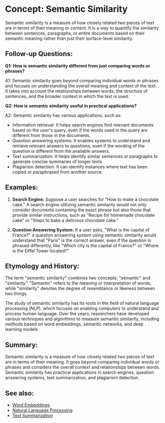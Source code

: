 # Concept: Semantic Similarity

Semantic similarity is a measure of how closely related two pieces of text are in terms of their meaning or content. It is a way to quantify the similarity between sentences, paragraphs, or entire documents based on their semantic meaning rather than just their surface-level similarity.

## Follow-up Questions:

**Q1: How is semantic similarity different from just comparing words or phrases?**

A1: Semantic similarity goes beyond comparing individual words or phrases and focuses on understanding the overall meaning and context of the text. It takes into account the relationships between words, the structure of sentences, and the broader context in which the text is used.

**Q2: How is semantic similarity useful in practical applications?**

A2: Semantic similarity has various applications, such as:

- Information retrieval: It helps search engines find relevant documents based on the user's query, even if the words used in the query are different from those in the documents.
- Question answering systems: It enables systems to understand and retrieve relevant answers to questions, even if the wording of the question is different from the available answers.
- Text summarization: It helps identify similar sentences or paragraphs to generate concise summaries of longer texts.
- Plagiarism detection: It can identify instances where text has been copied or paraphrased from another source.

## Examples:

1. **Search Engine:** Suppose a user searches for "How to make a chocolate cake." A search engine utilizing semantic similarity would not only consider documents containing the exact phrase but also those that provide similar instructions, such as "Recipe for homemade chocolate cake" or "Steps to bake a delicious chocolate cake."

2. **Question Answering System:** If a user asks, "What is the capital of France?" a question answering system using semantic similarity would understand that "Paris" is the correct answer, even if the question is phrased differently, like "Which city is the capital of France?" or "Where is the Eiffel Tower located?"

## Etymology and History:

The term "semantic similarity" combines two concepts: "semantic" and "similarity." "Semantic" refers to the meaning or interpretation of words, while "similarity" denotes the degree of resemblance or likeness between two things.

The study of semantic similarity has its roots in the field of natural language processing (NLP), which focuses on enabling computers to understand and process human language. Over the years, researchers have developed various techniques and algorithms to measure semantic similarity, including methods based on word embeddings, semantic networks, and deep learning models.

## Summary:

Semantic similarity is a measure of how closely related two pieces of text are in terms of their meaning. It goes beyond comparing individual words or phrases and considers the overall context and relationships between words. Semantic similarity has practical applications in search engines, question answering systems, text summarization, and plagiarism detection.

## See also:

- [Word Embeddings](?concept=word+embeddings&specialist_role=ML+Engineer&target_audience=Manager+without+much+technical+background)
- [Natural Language Processing](?concept=natural+language+processing&specialist_role=ML+Engineer&target_audience=Manager+without+much+technical+background)
- [Text Summarization](?concept=text+summarization&specialist_role=ML+Engineer&target_audience=Manager+without+much+technical+background)